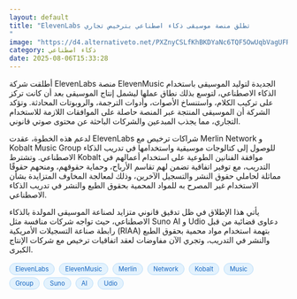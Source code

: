```yaml
---
layout: default
title: "ElevenLabs تطلق منصة موسيقى ذكاء اصطناعي بترخيص تجاري
"
image: "https://d4.alternativeto.net/PXZnyCSLfKhBKDYaNc6TQF5OwUqbVagUFR2EaLJH1l8/rs:fill:1520:760:0/g:ce:0:0/YWJzOi8vZGlzdC9jb250ZW50LzE3NTQ1MDE0MDAwMzMucG5n.png"
category: ذكاء اصطناعي
date: 2025-08-06T15:33:28
---
```


أطلقت شركة ElevenLabs منصة ElevenMusic الجديدة لتوليد الموسيقى باستخدام الذكاء الاصطناعي، لتوسع بذلك نطاق عملها ليشمل إنتاج الموسيقى بعد أن كانت تركز على تركيب الكلام، واستنساخ الأصوات، وأدوات الترجمة، والروبوتات المحادثة. وتؤكد الشركة أن الموسيقى المنتجة عبر المنصة حاصلة على الموافقات اللازمة للاستخدام التجاري، مما يجذب المبدعين والشركات الباحثة عن محتوى صوتي قانوني.

لدعم هذه الخطوة، عقدت ElevenLabs شراكات ترخيص مع Merlin Network و Kobalt Music Group للوصول إلى كتالوجات موسيقية واستخدامها في تدريب الذكاء الاصطناعي. وتشترط Kobalt موافقة الفنانين الطوعية على استخدام أعمالهم في التدريب، مع توفير اتفاقية تضمن لهم تقاسم الأرباح، وحماية حقوقهم، ومنحهم حقوقًا مماثلة لحاملي حقوق النشر والتسجيل الآخرين، وذلك لمعالجة المخاوف المتزايدة بشأن الاستخدام غير المصرح به للمواد المحمية بحقوق الطبع والنشر في تدريب الذكاء الاصطناعي.

يأتي هذا الإطلاق في ظل تدقيق قانوني متزايد لصناعة الموسيقى المولدة بالذكاء الاصطناعي، حيث تواجه شركات منافسة مثل Suno AI و Udio دعاوى قضائية من قبل رابطة صناعة التسجيلات الأمريكية (RIAA) بتهمة استخدام مواد محمية بحقوق الطبع والنشر في التدريب، وتجري الآن مفاوضات لعقد اتفاقيات ترخيص مع شركات الإنتاج الكبرى.

<div style="margin-top:2px; margin-bottom:2px;"><a href="https://bidjadraft.github.io/?query=ElevenLabs" style="background:#e3f2fd; color:#1565c0; font-size:80%; border-radius:12px; padding:3px 10px; margin:2px 4px 2px 0; display:inline-block; border:1px solid #bbdefb; text-decoration:none;">ElevenLabs</a> <a href="https://bidjadraft.github.io/?query=ElevenMusic" style="background:#e3f2fd; color:#1565c0; font-size:80%; border-radius:12px; padding:3px 10px; margin:2px 4px 2px 0; display:inline-block; border:1px solid #bbdefb; text-decoration:none;">ElevenMusic</a> <a href="https://bidjadraft.github.io/?query=Merlin" style="background:#e3f2fd; color:#1565c0; font-size:80%; border-radius:12px; padding:3px 10px; margin:2px 4px 2px 0; display:inline-block; border:1px solid #bbdefb; text-decoration:none;">Merlin</a> <a href="https://bidjadraft.github.io/?query=Network" style="background:#e3f2fd; color:#1565c0; font-size:80%; border-radius:12px; padding:3px 10px; margin:2px 4px 2px 0; display:inline-block; border:1px solid #bbdefb; text-decoration:none;">Network</a> <a href="https://bidjadraft.github.io/?query=Kobalt" style="background:#e3f2fd; color:#1565c0; font-size:80%; border-radius:12px; padding:3px 10px; margin:2px 4px 2px 0; display:inline-block; border:1px solid #bbdefb; text-decoration:none;">Kobalt</a> <a href="https://bidjadraft.github.io/?query=Music" style="background:#e3f2fd; color:#1565c0; font-size:80%; border-radius:12px; padding:3px 10px; margin:2px 4px 2px 0; display:inline-block; border:1px solid #bbdefb; text-decoration:none;">Music</a> <a href="https://bidjadraft.github.io/?query=Group" style="background:#e3f2fd; color:#1565c0; font-size:80%; border-radius:12px; padding:3px 10px; margin:2px 4px 2px 0; display:inline-block; border:1px solid #bbdefb; text-decoration:none;">Group</a> <a href="https://bidjadraft.github.io/?query=Suno" style="background:#e3f2fd; color:#1565c0; font-size:80%; border-radius:12px; padding:3px 10px; margin:2px 4px 2px 0; display:inline-block; border:1px solid #bbdefb; text-decoration:none;">Suno</a> <a href="https://bidjadraft.github.io/?query=AI" style="background:#e3f2fd; color:#1565c0; font-size:80%; border-radius:12px; padding:3px 10px; margin:2px 4px 2px 0; display:inline-block; border:1px solid #bbdefb; text-decoration:none;">AI</a> <a href="https://bidjadraft.github.io/?query=Udio" style="background:#e3f2fd; color:#1565c0; font-size:80%; border-radius:12px; padding:3px 10px; margin:2px 4px 2px 0; display:inline-block; border:1px solid #bbdefb; text-decoration:none;">Udio</a></div><br><br>
